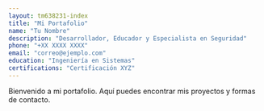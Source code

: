 ```yaml
---
layout: tm638231-index
title: "Mi Portafolio"
name: "Tu Nombre"
description: "Desarrollador, Educador y Especialista en Seguridad"
phone: "+XX XXXX XXXX"
email: "correo@ejemplo.com"
education: "Ingeniería en Sistemas"
certifications: "Certificación XYZ"
---
```


Bienvenido a mi portafolio. Aquí puedes encontrar mis proyectos y formas de contacto.
